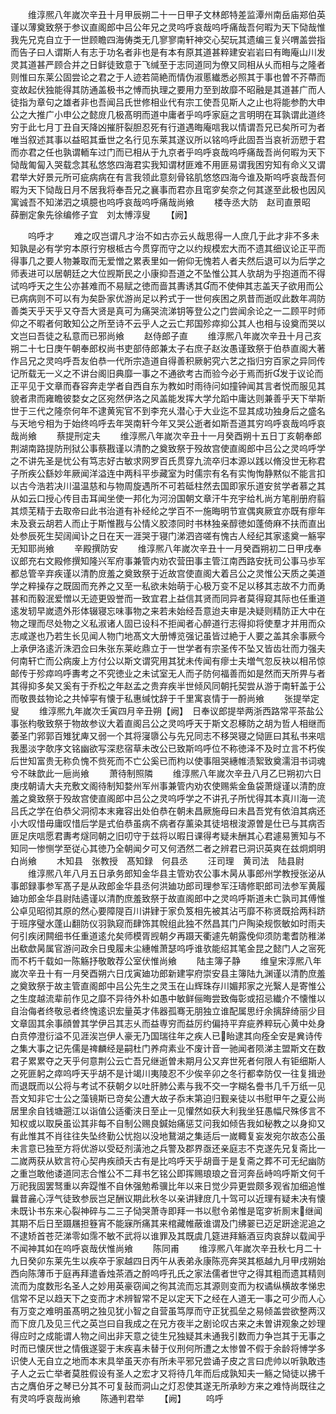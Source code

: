 <!-- { "loadSidebar": true } -->
　　维淳熈八年嵗次辛丑十月甲辰朔二十一日甲子文林郎特差监潭州南岳庙郑伯英谨以薄奠致祭于参议直阁郎中吕公年兄之灵呜呼哀哉呜呼痛哉吾何暇为天下恸哉惟我先兄克自立于一世顾瞻四海俦类无几寥寥南轩神交心契玩其遗编三复兴喟盖尝指而告子曰人谓斯人有志于功名者非也是有本有原其道甚粹建安岩岩曰有晦庵山川发灵其道甚严顾合并之日鲜徒致意于飞缄至于志同道同为僚又同相从乆而相与之隆者则惟曰东莱公固尝论之君之于人迹若简絶而情伪淑慝纎悉必照其于事也曽不芥蔕而变故起伏独能得其防通盖极书之愽而执理之要用力至到故靡不昭融是其道甚广而人徒指为章句之雄者非也吾闻吕氏世修相业代有宗工使吾见斯人之止也将能参酌大申公之大推广小申公之懿庻几极髙明而道中庸者乎呜呼家庭之言明明在耳孰谓此道终穷于此七月丁丑自天降凶摧肝裂胆忍死有行道遇晦庵唁我以情谓吾兄已矣所可为者唯当叙述其事以益昭其垂世之名行见东莱其遂议所以铭呜呼此固吾当哀祈沥愬于君而亦君之任也孰谓輀车过门而已相从于九京者乎呜呼哀哉呜呼痛哉吾尚何暇为天下恸哉匍匐入哭载念其私悠悠四海君实我知谓材匪难不用匪易谓我困穷知有命义又谓君举大好景元所可疵病病在有言我领此意刻骨铭肌悠悠四海今谁及斯呜呼哀哉吾何暇为天下恸哉日月不居我将奉吾兄之襄事而君亦且窀穸矣奈之何其遂至此极也因风寓诚吾不知涕泗之填臆也呜呼哀哉呜呼痛哉尚飨
　　楼寺丞大防　赵司直景昭　薛删定象先徐编修子宜　刘太愽淳叟
　　【阙】

　　呜呼才
　　难之叹岂谓凡才治不如古亦云乆哉思得一人庶几于此才非不多未知孰是必有学穷本原行穷根柢古今贯穿而守之以约规模宏大而不遗其细议论正平而得事几之要人物兼取而无爱憎之累表里如一俯仰无愧若人者夫然后退可以为后学之师表进可以居朝廷之大位觊斯民之小康抑吾道之不坠惟公其人欤胡为乎抱道而不得试呜呼天之生公亦甚难而不易赋之徳而啬其夀诱其而不使伸其志盖天子欲用而公已病病则不可以有为矣卧家优游尚足以矜式于一世何疾困之夙昔而逝叹此数年凋防善类天乎天乎又夺吾大贤是真可为痛哭流涕钥等登公之门尝闻余论之一二顾平时师仰之不暇者何敢知公之所至诗不云乎人之云亡邦国殄瘁抑公其人也相与设奠而哭以文岂曰吾徒之私意而已邪尚飨
　　赵侍郎子直
　　维淳熈八年嵗次辛丑十月己亥朔二十七日庚午朝奉郎权尚书吏部侍郎兼太子右庶子赵汝愚谨致祭于伯恭直阁大著作吕兄之灵呜呼吾友伯恭一代所宗造道自得善积厥躬究六艺之指归穷百家之异同传记所载无一义之不讲台阁旧典靡一事之不通欲考古而验今必于焉而折发于议论而正平见于文章而舂容奔走学者自西自东为教如时雨待问如撞钟闻其言者悦而服见其貌者肃而雍瞻彼婺女之区宛然伊洛之风盖能发挥大学允蹈中庸达则兼善乎天下举斯世于三代之隆奈何年不逮黄宪官不到李充乆潜心于大业迄不显其成功独身后之盛名与天地兮相为于始终呜呼去年哭南轩今年又哭公逝者如斯吾道其穷呜呼哀哉呜呼哀哉尚飨
　　蔡提刑定夫
　　维淳熈八年嵗次辛丑十一月癸酉朔十五日丁亥朝奉郎荆湖南路提防刑狱公事蔡戡谨以清酌之奠致祭于殁故宫使直阁郎中吕公之灵呜呼学之不讲先圣是忧公有笃志好古敏求网罗百氏贯穿九流卒归本源以践以脩没世无称君子所疾公繇妙年厥闻洋溢连中两科平歩藏室为时儒宗有名有实恂恂静黙似不能言扣以古今浩若决川温温慈和与物周旋遇所不可若砥柱然去国即家乐道安贫学者慕之其从如云口授心传目击耳闻坐使一邦化为河汾国朝文章汗牛充宇给札尚方笔削册府翦其烦芜精于去取帝曰此书治道有补经纶之学百不一施晦明节宣偶爽厥宜亦既有瘳年未及衰云胡若人而止于斯惟戡与公情义胶漆同时书林独亲醇徳如蓬倚麻不扶而直出处参辰死生契阔闻讣之日在天一涯哭于寝门涕泗咨嗟有愧古人经纪其家逺奠一觞寜无知耶尚飨
　　辛殿撰防安
　　维淳熈八年嵗次辛丑十一月癸酉朔初二日甲戌奉议郎充右文殿修撰知隆兴军府事兼管内劝农营田事主管江南西路安抚司公事马歩军都总管辛弃疾谨以清酌庻羞之奠致祭于近故宫使直阁大着吕公之灵惟公天质之美道学之粹操存之既固而充养之又至一私欲未始萌于心极万变不足以移其志故不力而勇甚和而毅泯爱憎以无迹更毁誉而一致宜君上益信其贤而同异者莫得窥其际也任重道逺发轫早嵗遗外形体辍寝忘味事物之来若未始经吾意迨夫审是决疑则精防正大中在物之理而尽处物之义私淑诸人固已设科不拒闻者心醉道行志得抑将使羣才并用而众志咸遂也乃若生长见闻人物门地髙文大册愽览强记虽皆过絶于人要之盖其余事厥今上承伊洛逺沂洙泗佥曰朱张东莱屹鼎立于一世学者有宗圣传不坠又皆齿壮而力强夫何南轩亡而公病废上方付公以斯文谓究用其犹未传闻有瘳士夫増气忽反袂以相吊惊邮传于殄瘁呜呼夀考之不究徳业之未试室无人而子防何福善而如是然而天所畀与者其得抑多矣又奚有于乔松之年赵孟之贵弃疾半世倾风同朝托契尝从游于南轩盖于公而敬畏兹物论之共悼寜有懐于私惠缄忱辞于千里寓哀情于一酹尚飨
　　张提举定叟
　　维淳熈九年嵗次壬寅四月辛丑朔【阙】　日奉议郎提举两浙西路常平茶盐公事张枃敬致祭于物故参议大着直阁吕公之灵呜呼天于斯文忍椓防之胡为哲人相继而萎圣门郛郭百雉犹庳又弱一个其将寖隳公与先兄同志不移哭寝之恸匪曰其私书来唁我墨淡字欹序文铭幽欲写深悲宿草未改公已致斯呜呼位不称徳泽不及时立言不朽俟后世知富贵无称负愧不赀死而不亡公奚已而枃以使事阻哭繐帷渍絮致奠濡泪书词魂兮不昧歆此一巵尚飨
　　萧待制照隣
　　维淳熈八年嵗次辛丑八月乙巳朔初六日庚戌朝请大夫充敷文阁待制知婺州军州事兼管内劝农使赐紫金鱼袋萧燧谨以清酌庻羞之奠致祭于殁故宫使直阁郎中吕公之灵呜呼学之不讲孔子所忧得其本真川海一流吕氏之学在伯恭父洞彻本末雍容出处伯恭在朝未昌厥施母曰未昌吾党有依洎其病还小大叹惜毋庸叹惜后学是式伯恭虽病不病者存薰染其徒培根浚源曽是仕已与其病否匪足庆唁愿君夀考燧同朝之旧叨守于兹将以暇日课得考疑未酬其心君遽易箦知与不知同一惨恻学至従心其徳乃全朝闻夕可又何洒然二者之辨君已洞识英爽在兹炯炯明白尚飨
　　木知县　张教授　髙知録　何县丞
　　汪司理　黄司法　陆县尉
　　维淳熈八年八月五日承务郎知金华县主管劝农公事木昺从事郎州学教授张泌从事郎録事参军髙子是从政郎金华县丞何洪廸功郎司理参军汪璹修职郎司法参军黄履廸功郎金华县尉陆遹谨以清酌庶羞致祭于故直阁郎中之灵呜呼斯道未亡孰司其傅惟公卓见昭彻其原的然心要障隄百川讲肄于家负笈相先被其沾丐靡不称贤既拾两科跻于班序璧水蓬山翻防仪羽孰窥而肆饰其帨组此独不然昌其门户陶染规恢敏如时雨夫何引疾闭闗细书任重道逺允矣师模胥觊朝夕再蹑天衢遽先朝露俛仰须防耄耆防稚涕出欷歔昺属官游问政余日曵履未尘繐帷萧瑟呜呼谁欤能绍其笔金昆之懿门人之宻死而不朽千载如一陈觞抒敬敢荐公室伏惟尚飨
　　陆主簿子静
　　维皇宋淳熈八年嵗次辛丑十有一月癸酉朔六日戊寅廸功郎新建寜府崇安县主簿陆九渊谨以清酌庶羞之奠致祭于故主管直阁郎中吕公先生之灵玉在山辉珠存川媚邦家之光繄人是寄惟公之生度越流辈前作见之靡不异待外朴如愚中敏鲜俪晦尝致侮彰或招忌纎介不懐惟以自治侮者终敬忌者终愧逺识宏量英才伟器孤骞无朋独立谁配属思纡余摛辞绮丽少目文章固其余事顔曽其学伊吕其志乆而益専穷而益厉约偏持平弃疵养粹玩心黄中处身白贲停澄衍溢不见涯涘岂伊人豪无乃国瑞往年之疾人已眙逮其向痊全安是兾诗传之集大事之记先儒是禆麟经是嗣杜门养疴素业不废计音一驰闻者陨涕主盟斯文在数君子累累夺之天乎何意荆公云亡吾兄继逝曽未期月公又弃世死者何限人有钜细斯人之死匪躬之瘁呜呼天乎胡不是计竭川夷陵忍不少俟辛卯之冬行都幸防仅一往复揖逊而退既而以公将与考试不获朝夕以吐肝肺公素与我不交一字糊名誊书几千万纸一见吾文知非它士公之藻镜斯已竒矣公遭大故子忝末第迫归觐亲徒以书慰甲午之夏公尚居里余自钱塘遡江以诣值公适衢浃日至止一见懽然如获大利我坐狂愚幅尺殊侈言不知权或以取戾虽讼其非每不自制公赐良鍼始痛惩艾问我如倾告我如秘教之以身抑又有此惟其不肖往往失坠终勤公忧抱以没地鵞湖之集适后一嵗輙复妄发宛尔故态公虽未言意已独至方将优游以受砭剂潢池之兵警及郡界亟还亲庭志不克遂先兄复斋比一二嵗两获从欵言符心契冉疾顔夭古有是比呜呼天乎胡啬于是复斋之葬不可无纪幽防之重岂敢他诿道同志合惟公不二拜书乞铭公即挥赐琅琅之音河奔岳峙呜呼斯文何千万祀我固罢驽重以奔踶惟不自休强勉希骥比年以来日觉少异更尝颇多观省加细追惟曩昔麄心浮气徒致参辰岂足酬议期此秋冬以亲讲肄庻几十驾可以近理有疑未决有懐未既讣书东来心裂神碎与二三子恸哭萧寺即拜一书以慰令弟惟是窀穸祈厠末继闻其期不后日至蹑屩担簦宵不能寐所痛其来棺藏帷蔽谁谓及门绋翣已迈足趼途泥追之不逮矫首苍茫涕零如霈不敏不武将以谁罪及其既虞几筵进拜觞酒豆肉哀辞以载闻乎不闻神其如在呜呼哀哉伏惟尚飨
　　陈同甫
　　维淳熈八年嵗次辛丑秋七月二十九日癸卯东莱先生以疾卒于家越四日丙午从表弟永康陈亮奔哭其柩越九月甲戌朔始西向陈薄币于庭再拜遣香烛茶酒之酹呜呼孔氏之家法儒者世守之得其粗而遗其精则流而为度数形名圣人之妙用英豪窃闻之徇其流而忘其源则变而为权谲纵横故孝悌忠信常不足以趋天下之变而才术辨智常不足以定天下之经在人道无一事之可少而人心有万变之难明虽髙明之独见犹小智之自营虽笃厚而守正犹孤垒之易倾盖尝欲整两汉而下庻几及见三代之英岂曰自我成之在兄方夜半之剧论叹古来之未曽讲观象之妙理得应时之成能谓人物之间出非天意之徒生兄独疑其未通我引数而力争岂其于无事之时而已懐厌世之情俄遂婴于末疾喜未替于仪刑何所遭之太惨曽不假于余龄将愽学多识使人无自立之地而本末具举虽天亦有所未平邪兄尝诵子皮之言曰虎帅以听孰敢违子人之云亡举者莫胜假设有圣人之宏才又将待几年而后成孰知夫一觞之恸徒以拂千古之膺伯牙之琴已分其不可复鼔而洞山之灯忍使其遂无所承眇方来之难恃尚既往之有灵呜呼哀哉尚飨
　　陈通判君举
　　【阙】
　　呜呼

